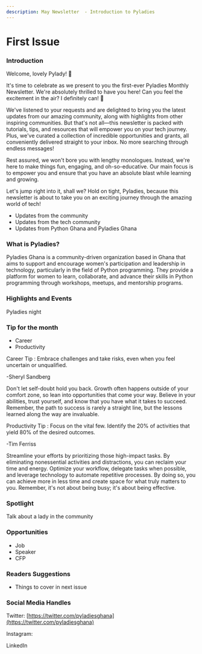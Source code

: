```yaml
---
description: May Newsletter  - Introduction to Pyladies
---
```


# First Issue

### Introduction

Welcome, lovely Pylady! 🌟

It's time to celebrate as we present to you the first-ever Pyladies Monthly Newsletter. We're absolutely thrilled to have you here! Can you feel the excitement in the air? I definitely can! 🎉

We've listened to your requests and are delighted to bring you the latest updates from our amazing community, along with highlights from other inspiring communities. But that's not all—this newsletter is packed with tutorials, tips, and resources that will empower you on your tech journey. Plus, we've curated a collection of incredible opportunities and grants, all conveniently delivered straight to your inbox. No more searching through endless messages!

Rest assured, we won't bore you with lengthy monologues. Instead, we're here to make things fun, engaging, and oh-so-educative. Our main focus is to empower you and ensure that you have an absolute blast while learning and growing.

Let's jump right into it, shall we? Hold on tight, Pyladies, because this newsletter is about to take you on an exciting journey through the amazing world of tech!

* Updates from the community
* Updates from the tech community
* Updates from Python Ghana and Pyladies Ghana

### What is Pyladies?

Pyladies Ghana is a community-driven organization based in Ghana that aims to support and encourage women's participation and leadership in technology, particularly in the field of Python programming. They provide a platform for women to learn, collaborate, and advance their skills in Python programming through workshops, meetups, and mentorship programs.

### Highlights and Events

Pyladies night

### Tip for the month

* Career
* Productivity

Career Tip : Embrace challenges and take risks, even when you feel uncertain or unqualified.

\-Sheryl Sandberg

Don't let self-doubt hold you back. Growth often happens outside of your comfort zone, so lean into opportunities that come your way. Believe in your abilities, trust yourself, and know that you have what it takes to succeed. Remember, the path to success is rarely a straight line, but the lessons learned along the way are invaluable.

Productivity Tip : Focus on the vital few. Identify the 20% of activities that yield 80% of the desired outcomes.

\-Tim Ferriss

Streamline your efforts by prioritizing those high-impact tasks. By eliminating nonessential activities and distractions, you can reclaim your time and energy. Optimize your workflow, delegate tasks when possible, and leverage technology to automate repetitive processes. By doing so, you can achieve more in less time and create space for what truly matters to you. Remember, it's not about being busy; it's about being effective.

### Spotlight

Talk about a lady in the community

### Opportunities

* Job
* Speaker
* CFP



### Readers Suggestions

* Things to cover in next issue

### Social Media Handles

Twitter: [https://twitter.com/pyladiesghana](https://twitter.com/pyladiesghana)

Instagram:

LinkedIn
